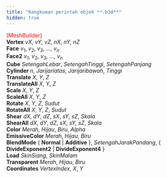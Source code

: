 ```yaml
---
title: "Rangkuman perintah objek **.b3d**"
hidden: true
---
```


<font color="Red">[MeshBuilder]</font>  
**Vertex** *vX*, *vY*, *vZ*, *nX*, *nY*, *nZ*  
**Face** *v<sub>1</sub>*, *v<sub>2</sub>*, *v<sub>3</sub>*, ..., *v<sub>n</sub>*  
**Face2** *v<sub>1</sub>*, *v<sub>2</sub>*, *v<sub>3</sub>*, ..., *v<sub>n</sub>*  
**Cube** *SetengahLebar*, *SetengahTinggi*, *SetengahPanjang*  
**Cylinder** *n*, *Jarijariatas*, *Jarijaribawah*, *Tinggi*  
**Translate** *X*, *Y*, *Z*  
**TranslateAll** *X*, *Y*, *Z*  
**Scale** *X*, *Y*, *Z*  
**ScaleAll** *X*, *Y*, *Z*  
**Rotate** *X*, *Y*, *Z*, *Sudut*  
**RotateAll** *X*, *Y*, *Z*, *Sudut*  
**Shear** *dX*, *dY*, *dZ*, *sX*, *sY*, *sZ*, *Skala*  
**ShearAll** *dX*, *dY*, *dZ*, *sX*, *sY*, *sZ*, *Skala*  
**Color** *Merah*, *Hijau*, *Biru*, *Alpha*  
**EmissiveColor** *Merah*, *Hijau*, *Biru*  
**BlendMode** { **Normal** | **Additive** }, *SetengahJarakPandang*, { **DivideExponent2** | **DivideExponent4** }  
**Load** *SkinSiang*, *SkinMalam*  
**Transparent** *Merah*, *Hijau*, *Biru*  
**Coordinates** *VertexIndex*, *X*, *Y* 